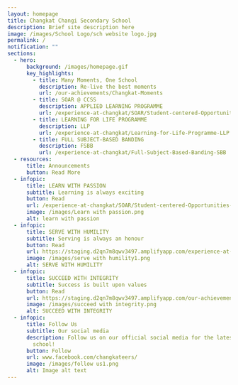 ```yaml
---
layout: homepage
title: Changkat Changi Secondary School
description: Brief site description here
image: /images/School Logo/sch website logo.jpg
permalink: /
notification: ""
sections:
  - hero:
      background: /images/homepage.gif
      key_highlights:
        - title: Many Moments, One School
          description: Re-live the best moments
          url: /our-achievements/Changkat-Moments
        - title: SOAR @ CCSS
          description: APPLIED LEARNING PROGRAMME
          url: /experience-at-changkat/SOAR/Student-centered-Opportunities-for-AeRospace-Industry/
        - title: LEARNING FOR LIFE PROGRAMME
          description: LLP
          url: /experience-at-changkat/Learning-for-Life-Programme-LLP
        - title: FULL SUBJECT-BASED BANDING
          description: FSBB
          url: /experience-at-changkat/Full-Subject-Based-Banding-SBB
  - resources:
      title: Announcements
      button: Read More
  - infopic:
      title: LEARN WITH PASSION
      subtitle: Learning is always exciting
      button: Read
      url: /experience-at-changkat/SOAR/Student-centered-Opportunities-for-AeRospace-Industry/
      image: /images/Learn with passion.png
      alt: learn with passion
  - infopic:
      title: SERVE WITH HUMILITY
      subtitle: Serving is always an honour
      button: Read
      url: https://staging.d2qn7m8qwv3497.amplifyapp.com/experience-at-changkat/Learning-for-Life-Programme-LLP
      image: /images/serve with humility1.png
      alt: SERVE WITH HUMILITY
  - infopic:
      title: SUCCEED WITH INTEGRITY
      subtitle: Success is built upon values
      button: Read
      url: https://staging.d2qn7m8qwv3497.amplifyapp.com/our-achievements/CCA-Achievements
      image: /images/succeed with integrity.png
      alt: SUCCEED WITH INTEGRITY
  - infopic:
      title: Follow Us
      subtitle: Our social media
      description: Follow us on our official social media for the latest happenings in
        school!
      button: Follow
      url: www.facebook.com/changkateers/
      image: /images/follow us1.png
      alt: Image alt text
---
```

